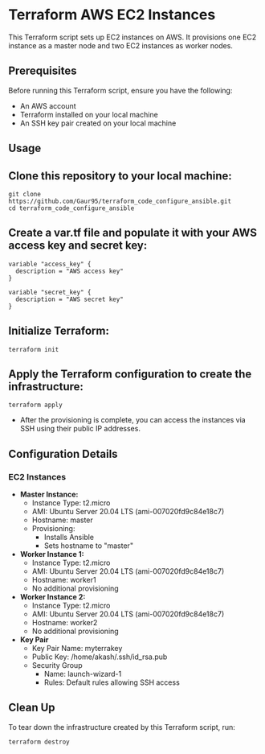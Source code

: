 # Terraform AWS EC2 Instances

This Terraform script sets up EC2 instances on AWS. It provisions one EC2 instance as a master node and two EC2 instances as worker nodes.

## Prerequisites

Before running this Terraform script, ensure you have the following:

- An AWS account
- Terraform installed on your local machine
- An SSH key pair created on your local machine

## Usage

## Clone this repository to your local machine:

```
git clone https://github.com/Gaur95/terraform_code_configure_ansible.git
cd terraform_code_configure_ansible
```
## Create a var.tf file and populate it with your AWS access key and secret key:
```
variable "access_key" {
  description = "AWS access key"
}

variable "secret_key" {
  description = "AWS secret key"
}

```

## Initialize Terraform:

```
terraform init
```
## Apply the Terraform configuration to create the infrastructure:

```
terraform apply
```
- After the provisioning is complete, you can access the instances via SSH using their public IP addresses.

## Configuration Details
### EC2 Instances
 - **Master Instance:**
   - Instance Type: t2.micro
   - AMI: Ubuntu Server 20.04 LTS (ami-007020fd9c84e18c7)
   - Hostname: master
   - Provisioning:
     - Installs Ansible
     - Sets hostname to "master"
  - **Worker Instance 1:**
    - Instance Type: t2.micro
    - AMI: Ubuntu Server 20.04 LTS (ami-007020fd9c84e18c7)
    - Hostname: worker1
    - No additional provisioning
  - **Worker Instance 2:**
    - Instance Type: t2.micro
    - AMI: Ubuntu Server 20.04 LTS (ami-007020fd9c84e18c7)
    - Hostname: worker2
    - No additional provisioning
  - **Key Pair**
    - Key Pair Name: myterrakey
    - Public Key: /home/akash/.ssh/id_rsa.pub
    - Security Group
      - Name: launch-wizard-1
      - Rules: Default rules allowing SSH access
## Clean Up
To tear down the infrastructure created by this Terraform script, run:
```
terraform destroy
```
